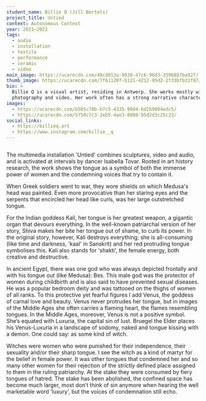 ```yaml
---
student_name: Billie Q (Jill Bertels)
project_title: Untied
context: Autonomous Context
year: 2021—2022
tags:
  - audio
  - installation
  - textile
  - performance
  - ceramic
  - video
main_image: https://ucarecdn.com/48cd013a-9938-47c6-96d3-3596887ba92f/
thumb_image: https://ucarecdn.com/7f61128f-b121-4212-95d2-2f33bfb31f87/
bio: >
  Billie Q is a visual artist, residing in Antwerp. She works mostly with
  photography and video. Her work often has a strong narrative character.
images:
  - https://ucarecdn.com/b565c78b-b7c5-4335-90d4-6d2b9084edc5/
  - https://ucarecdn.com/5750c7c3-2eb5-4ae3-8808-95d2d3c25c23/
social_links:
  - https://billieq.art
  - https://www.instagram.com/billie__q
---
```

```

```

The multimedia installation 'Untied' combines sculptures, video and audio, and is activated at intervals by dancer Isabella Tovar. Rooted in art history research, the work shows the tongue as a symbol of both the immense power of women and the condemning voices that try to contain it.



When Greek soldiers went to war, they wore shields on which Medusa's head was painted. Even more provocative than her staring eyes and the serpents that encircled her head like curls, was her large outstretched tongue.

For the Indian goddess Kali, her tongue is her greatest weapon, a gigantic organ that devours everything. In the well-known patriarchal version of her story, Shiva makes her bite her tongue out of shame, to curb its power. In the original story, however, Kali destroys everything; she is all-consuming (like time and darkness, 'kaal' in Sanskrit) and her red protruding tongue symbolises this. Kali also stands for 'shakti', the female energy, both creative and destructive.

In ancient Egypt, there was one god who was always depicted frontally and with his tongue out (like Medusa): Bes. This male god was the protector of women during childbirth and is also said to have prevented sexual diseases. He was a popular bedroom deity and was tattooed on the thighs of women of all ranks.
To this protective yet fearful figures I add Venus, the goddess of carnal love and beauty. Venus never protrudes her tongue, but in images of the Middle Ages she often carries a flaming heart, the flames resembling tongues. In the Middle Ages, moreover, Venus is not a positive symbol. She’s equated with Luxuria, the capital sin of lust. Bruegel the Elder places his Venus-Luxuria in a landscape of sodomy, naked and tongue kissing with a demon. One could say: as some kind of witch.

Witches were women who were punished for their independence, their sexuality and/or their sharp tongue. I see the witch as a kind of martyr for the belief in female power. It was other tongues that condemned her and so many other women for their rejection of the strictly defined place assigned to them in the ruling patriarchy. At the stake they were consumed by fiery tongues of hatred. The stake has been abolished, the confined space has become much larger, most don’t think of sin anymore when hearing the well marketable word ‘luxury’, but the voices of condemnation still echo.